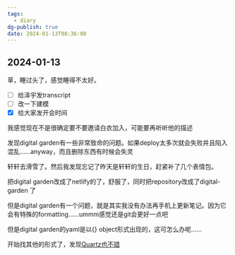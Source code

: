 ```yaml
---
tags:
  - diary
dg-publish: true
date: 2024-01-13T08:36:00
---
```

## 2024-01-13

草，睡过头了，感觉睡得不太好。

- [ ] 给泽宇发transcript
- [ ] 改一下建模
- [x] 给大家发开会时间

我感觉现在不是很确定要不要邀请白衣加入，可能要再听听他的描述

发现digital garden有一些非常致命的问题。如果deploy太多次就会失败并且陷入混乱……anyway，而且删除东西有时候会失灵

轩轩去滑雪了。然后我发现忘记了昨天是轩轩的生日，赶紧补了几个表情包。

把digital garden改成了netlify的了，舒服了，同时把repository改成了digital-garden 了

但是digital garden有一个问题，就是其实我没有办法再手机上更新笔记。因为它会有特殊的formatting……ummm感觉还是git会更好一点吧

但是digital garden的yaml是以{} object形式出现的，这可怎么办呢…… 

开始找其他的形式了，发现[Quartz也不错](https://quartz.jzhao.xyz)